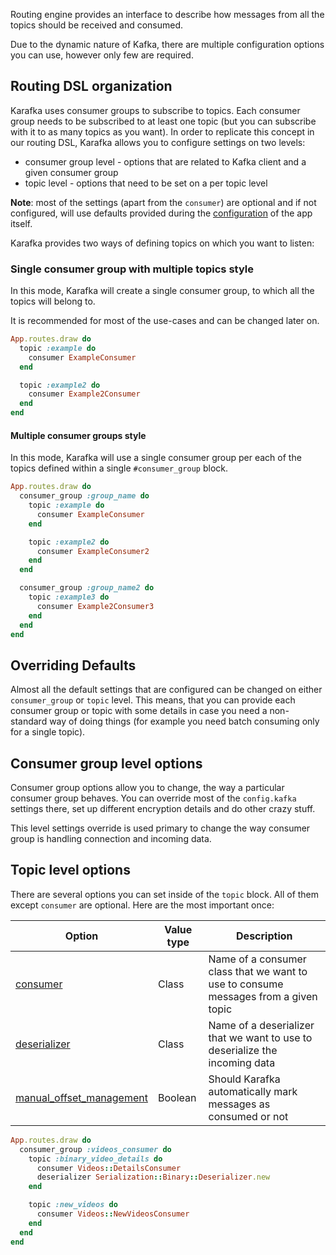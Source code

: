 Routing engine provides an interface to describe how messages from all the topics should be received and consumed.

Due to the dynamic nature of Kafka, there are multiple configuration options you can use, however only few are required.

## Routing DSL organization

Karafka uses consumer groups to subscribe to topics. Each consumer group needs to be subscribed to at least one topic (but you can subscribe with it to as many topics as you want). In order to replicate this concept in our routing DSL, Karafka allows you to configure settings on two levels:

* consumer group level - options that are related to Kafka client and a given consumer group
* topic level - options that need to be set on a per topic level

**Note**: most of the settings (apart from the ```consumer```) are optional and if not configured, will use defaults provided during the [configuration](https://github.com/karafka/karafka/wiki/Configuration) of the app itself.

Karafka provides two ways of defining topics on which you want to listen:

### Single consumer group with multiple topics style

In this mode, Karafka will create a single consumer group, to which all the topics will belong to.

It is recommended for most of the use-cases and can be changed later on.

```ruby
App.routes.draw do
  topic :example do
    consumer ExampleConsumer
  end

  topic :example2 do
    consumer Example2Consumer
  end
end
```

#### Multiple consumer groups style

In this mode, Karafka will use a single consumer group per each of the topics defined within a single `#consumer_group` block.

```ruby
App.routes.draw do
  consumer_group :group_name do
    topic :example do
      consumer ExampleConsumer
    end

    topic :example2 do
      consumer ExampleConsumer2
    end
  end

  consumer_group :group_name2 do
    topic :example3 do
      consumer Example2Consumer3
    end
  end
end
```

## Overriding Defaults

Almost all the default settings that are configured can be changed on either ```consumer_group``` or ```topic``` level. This means, that you can provide each consumer group or topic with some details in case you need a non-standard way of doing things (for example you need batch consuming only for a single topic).

## Consumer group level options

Consumer group options allow you to change, the way a particular consumer group behaves. You can override most of the ```config.kafka``` settings there, set up different encryption details and do other crazy stuff.

This level settings override is used primary to change the way consumer group is handling connection and incoming data.

## Topic level options

There are several options you can set inside of the ```topic``` block. All of them except ```consumer``` are optional. Here are the most important once:

| Option               | Value type   | Description                                                                                                       |
|----------------------|--------------|-------------------------------------------------------------------------------------------------------------------|
| [consumer](https://github.com/karafka/karafka/wiki/Consumers)    | Class      | Name of a consumer class that we want to use to consume messages from a given topic |
| [deserializer](https://github.com/karafka/karafka/wiki/Deserialization)               | Class        | Name of a deserializer that we want to use to deserialize the incoming data                                                 |
| [manual_offset_management](https://github.com/karafka/karafka/wiki/Manual-offset-management)               | Boolean        | Should Karafka automatically mark messages as consumed or not |


```ruby
App.routes.draw do
  consumer_group :videos_consumer do
    topic :binary_video_details do
      consumer Videos::DetailsConsumer
      deserializer Serialization::Binary::Deserializer.new
    end

    topic :new_videos do
      consumer Videos::NewVideosConsumer
    end
  end
end
```
